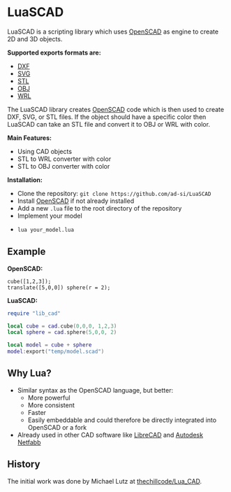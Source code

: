 # LuaSCAD

LuaSCAD is a scripting library which uses [OpenSCAD] as engine
to create 2D and 3D objects.

**Supported exports formats are:**

- [DXF](https://en.wikipedia.org/wiki/AutoCAD_DXF)
- [SVG](https://en.wikipedia.org/wiki/Scalable_Vector_Graphics)
- [STL](https://en.wikipedia.org/wiki/STL_(file_format))
- [OBJ](https://en.wikipedia.org/wiki/Wavefront_.obj_file)
- [WRL](https://en.wikipedia.org/wiki/VRML)

The LuaSCAD library creates [OpenSCAD] code
which is then used to create DXF, SVG, or STL files.
If the object should have a specific color then LuaSCAD can take an STL file
and convert it to OBJ or WRL with color.

**Main Features:**

- Using CAD objects
- STL to WRL converter with color
- STL to OBJ converter with color

**Installation:**

- Clone the repository: `git clone https://github.com/ad-si/LuaSCAD`
- Install [OpenSCAD] if not already installed
- Add a new `.lua` file to the root directory of the repository
- Implement your model
- ```sh
  lua your_model.lua
  ```

[OpenSCAD]: https://www.openscad.org/


## Example

**OpenSCAD:**

```openscad
cube([1,2,3]);
translate([5,0,0]) sphere(r = 2);
```

**LuaSCAD:**

```lua
require "lib_cad"

local cube = cad.cube(0,0,0, 1,2,3)
local sphere = cad.sphere(5,0,0, 2)

local model = cube + sphere
model:export("temp/model.scad")
```


## Why Lua?

- Similar syntax as the OpenSCAD language, but better:
  - More powerful
  - More consistent
  - Faster
  - Easily embeddable and could therefore be directly integrated
      into OpenSCAD or a fork
- Already used in other CAD software like [LibreCAD] and [Autodesk Netfabb]

[LibreCAD]: https://wiki.librecad.org/index.php/LibreCAD_3_-_Lua_Scripting
[Autodesk Netfabb]:
  https://help.autodesk.com/view/NETF/2025/ENU/?guid=GUID-93C06838-2623-4573-9BFB-B1EF4628AC4A


## History

The initial work was done by Michael Lutz at
[thechillcode/Lua_CAD](https://github.com/thechillcode/Lua_CAD).
